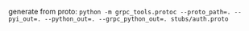 generate from proto:
`python -m grpc_tools.protoc --proto_path=. --pyi_out=. --python_out=. --grpc_python_out=. stubs/auth.proto`